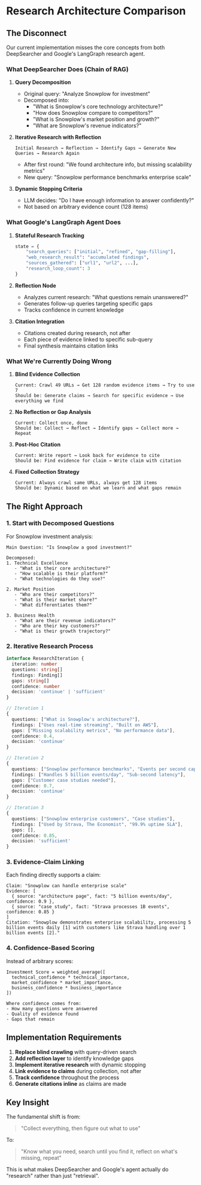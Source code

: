 # Research Architecture Comparison

## The Disconnect

Our current implementation misses the core concepts from both DeepSearcher and Google's LangGraph research agent.

### What DeepSearcher Does (Chain of RAG)

1. **Query Decomposition**
   - Original query: "Analyze Snowplow for investment"
   - Decomposed into:
     - "What is Snowplow's core technology architecture?"
     - "How does Snowplow compare to competitors?"
     - "What is Snowplow's market position and growth?"
     - "What are Snowplow's revenue indicators?"

2. **Iterative Research with Reflection**
   ```
   Initial Research → Reflection → Identify Gaps → Generate New Queries → Research Again
   ```
   - After first round: "We found architecture info, but missing scalability metrics"
   - New query: "Snowplow performance benchmarks enterprise scale"

3. **Dynamic Stopping Criteria**
   - LLM decides: "Do I have enough information to answer confidently?"
   - Not based on arbitrary evidence count (128 items)

### What Google's LangGraph Agent Does

1. **Stateful Research Tracking**
   ```python
   state = {
       "search_queries": ["initial", "refined", "gap-filling"],
       "web_research_result": "accumulated findings",
       "sources_gathered": ["url1", "url2", ...],
       "research_loop_count": 3
   }
   ```

2. **Reflection Node**
   - Analyzes current research: "What questions remain unanswered?"
   - Generates follow-up queries targeting specific gaps
   - Tracks confidence in current knowledge

3. **Citation Integration**
   - Citations created during research, not after
   - Each piece of evidence linked to specific sub-query
   - Final synthesis maintains citation links

### What We're Currently Doing Wrong

1. **Blind Evidence Collection**
   ```
   Current: Crawl 49 URLs → Get 128 random evidence items → Try to use 7
   Should be: Generate claims → Search for specific evidence → Use everything we find
   ```

2. **No Reflection or Gap Analysis**
   ```
   Current: Collect once, done
   Should be: Collect → Reflect → Identify gaps → Collect more → Repeat
   ```

3. **Post-Hoc Citation**
   ```
   Current: Write report → Look back for evidence to cite
   Should be: Find evidence for claim → Write claim with citation
   ```

4. **Fixed Collection Strategy**
   ```
   Current: Always crawl same URLs, always get 128 items
   Should be: Dynamic based on what we learn and what gaps remain
   ```

## The Right Approach

### 1. Start with Decomposed Questions
For Snowplow investment analysis:
```
Main Question: "Is Snowplow a good investment?"

Decomposed:
1. Technical Excellence
   - "What is their core architecture?"
   - "How scalable is their platform?"
   - "What technologies do they use?"

2. Market Position  
   - "Who are their competitors?"
   - "What is their market share?"
   - "What differentiates them?"

3. Business Health
   - "What are their revenue indicators?"
   - "Who are their key customers?"
   - "What is their growth trajectory?"
```

### 2. Iterative Research Process

```typescript
interface ResearchIteration {
  iteration: number
  questions: string[]
  findings: Finding[]
  gaps: string[]
  confidence: number
  decision: 'continue' | 'sufficient'
}

// Iteration 1
{
  questions: ["What is Snowplow's architecture?"],
  findings: ["Uses real-time streaming", "Built on AWS"],
  gaps: ["Missing scalability metrics", "No performance data"],
  confidence: 0.4,
  decision: 'continue'
}

// Iteration 2  
{
  questions: ["Snowplow performance benchmarks", "Events per second capacity"],
  findings: ["Handles 5 billion events/day", "Sub-second latency"],
  gaps: ["Customer case studies needed"],
  confidence: 0.7,
  decision: 'continue'
}

// Iteration 3
{
  questions: ["Snowplow enterprise customers", "Case studies"],
  findings: ["Used by Strava, The Economist", "99.9% uptime SLA"],
  gaps: [],
  confidence: 0.85,
  decision: 'sufficient'
}
```

### 3. Evidence-Claim Linking

Each finding directly supports a claim:
```
Claim: "Snowplow can handle enterprise scale"
Evidence: [
  { source: "architecture page", fact: "5 billion events/day", confidence: 0.9 },
  { source: "case study", fact: "Strava processes 1B events", confidence: 0.85 }
]
Citation: "Snowplow demonstrates enterprise scalability, processing 5 billion events daily [1] with customers like Strava handling over 1 billion events [2]."
```

### 4. Confidence-Based Scoring

Instead of arbitrary scores:
```
Investment Score = weighted_average([
  technical_confidence * technical_importance,
  market_confidence * market_importance,
  business_confidence * business_importance
])

Where confidence comes from:
- How many questions were answered
- Quality of evidence found
- Gaps that remain
```

## Implementation Requirements

1. **Replace blind crawling** with query-driven search
2. **Add reflection layer** to identify knowledge gaps
3. **Implement iterative research** with dynamic stopping
4. **Link evidence to claims** during collection, not after
5. **Track confidence** throughout the process
6. **Generate citations inline** as claims are made

## Key Insight

The fundamental shift is from:
> "Collect everything, then figure out what to use"

To:
> "Know what you need, search until you find it, reflect on what's missing, repeat"

This is what makes DeepSearcher and Google's agent actually do "research" rather than just "retrieval".